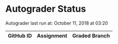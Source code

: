 # Autograder Status
Autograder last run at: October 11, 2018 at 03:20

| GitHub ID | Assignment | Graded Branch |
|-----------|------------|---------------|
